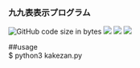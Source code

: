 ### 九九表表示プログラム

![GitHub code size in bytes](https://img.shields.io/github/languages/code-size/tuistuis/test)
![](https://img.shields.io/badge/ver-0.1-yellow)
![](https://img.shields.io/badge/python-red)
![](https://img.shields.io/badge/日本語-9cf)

##usage  
$ python3 kakezan.py

